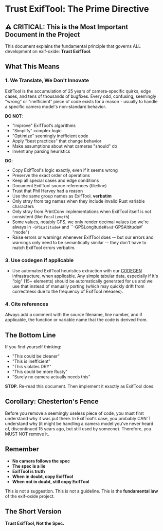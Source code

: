 # Trust ExifTool: The Prime Directive

## ⚠️ CRITICAL: This is the Most Important Document in the Project

This document explains the fundamental principle that governs ALL development on exif-oxide: **Trust ExifTool**.

## What This Means

### 1. We Translate, We Don't Innovate

ExifTool is the accumulation of 25 years of camera-specific quirks, edge cases, and tens of thousands of bugfixes. Every odd, confusing, seemingly "wrong" or "inefficient" piece of code exists for a reason - usually to handle a specific camera model's non-standard behavior.

**DO NOT**:

- "Improve" ExifTool's algorithms
- "Simplify" complex logic
- "Optimize" seemingly inefficient code
- Apply "best practices" that change behavior
- Make assumptions about what cameras "should" do
- Invent any parsing heuristics

**DO**:

- Copy ExifTool's logic exactly, even if it seems wrong
- Preserve the exact order of operations
- Keep all special cases and edge conditions
- Document ExifTool source references (file:line)
- Trust that Phil Harvey had a reason
- Use the same group names as ExifTool, **verbatim**
- Only stray from tag names when they include invalid Rust variable characters
- Only stray from PrintConv implementations when ExifTool itself is not consistent (like `FocalLength`)
- Some values, notably GPS, we only render decimal values (so we're always in `-GPSLatitude#` and ``-GPSLongitude#` and `-GPSAltitude#` "mode")
- Raise errors or warnings whenever ExifTool does -- but our errors and warnings only need to be semantically similar -- they don't have to match ExifTool errors verbatim.

### 3. Use codegen if applicable

- Use automated ExifTool heuristics extraction with our [CODEGEN](./design/CODEGEN.md) infrastructure, when applicable. Any simple tabular data, especially if it's "big" (15+ elements) should be automatically generated for us and we use that instead of manually porting (which may quickly drift from correctness due to the frequency of ExifTool releases).

### 4. Cite references

Always add a comment with the source filename, line number, and if applicable, the function or variable name that the code is derived from.

## The Bottom Line

If you find yourself thinking:

- "This could be cleaner"
- "This is inefficient"
- "This violates DRY"
- "This could be more Rusty"
- "Surely no camera actually needs this"

**STOP.** Re-read this document. Then implement it exactly as ExifTool does.

## Corollary: Chesterton's Fence

Before you remove a seemingly useless piece of code, you must first understand why it was put there. In ExifTool's case, you probably CAN'T understand why (it might be handling a camera model you've never heard of, discontinued 15 years ago, but still used by someone). Therefore, you MUST NOT remove it.

## Remember

- **No camera follows the spec**
- **The spec is a lie**
- **ExifTool is truth**
- **When in doubt, copy ExifTool**
- **When not in doubt, still copy ExifTool**

This is not a suggestion. This is not a guideline. This is the **fundamental law** of the exif-oxide project.

## The Short Version

**Trust ExifTool, Not the Spec.**
